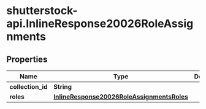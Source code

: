 # shutterstock-api.InlineResponse20026RoleAssignments

## Properties
Name | Type | Description | Notes
------------ | ------------- | ------------- | -------------
**collection_id** | **String** |  | 
**roles** | [**InlineResponse20026RoleAssignmentsRoles**](InlineResponse20026RoleAssignmentsRoles.md) |  | 


